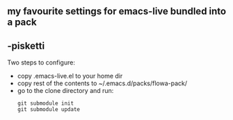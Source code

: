 ## my favourite settings for emacs-live bundled into a pack
## -pisketti

Two steps to configure:
* copy .emacs-live.el to your home dir
* copy rest of the contents to ~/.emacs.d/packs/flowa-pack/
* go to the clone directory and run:
  ```
  git submodule init
  git submodule update
  ```
